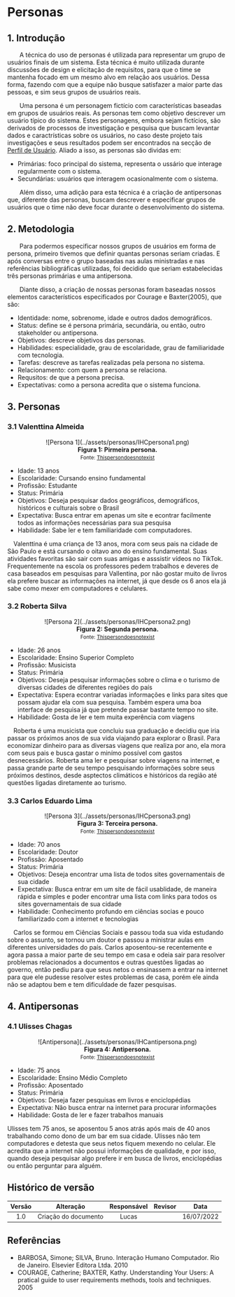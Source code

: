 # Personas

## 1. Introdução
&emsp;&emsp;A técnica do uso de personas é utilizada para representar um grupo de usuários finais de um sistema. Esta técnica é muito utilizada durante discussões de design e elicitação de requisitos, para que o time se mantenha focado em um mesmo alvo em relação aos usuários. Dessa forma, fazendo com que a equipe não busque satisfazer a maior parte das pessoas, e sim seus grupos de usuários reais. 

&emsp;&emsp;Uma persona é um personagem fictício com características baseadas em grupos de usuários reais. As personas tem como objetivo descrever um usuário típico do sistema. Estes personagens, embora sejam fictícios, são derivados de processos de investigação e pesquisa que buscam levantar dados e caractrísticas sobre os usuários, no caso deste projeto tais investigações e seus resultados podem ser encontrados na secção de [Perfil de Usuário](./perfilUsuario.md). Aliado a isso, as personas são dividas em:

- Primárias: foco principal do sistema, representa o ussário que interage regularmente com o sistema.
- Secundárias: usuários que interagem ocasionalmente com o sistema.

&emsp;&emsp;Além disso, uma adição para esta técnica é a criação de antipersonas que, diferente das personas, buscam descrever e especificar grupos de usuários que o time não deve focar durante o desenvolvimento do sistema.

## 2. Metodologia
&emsp;&emsp;Para podermos especificar nossos grupos de usuários em forma de persona, primeiro tivemos que definir quantas personas seriam criadas. E após conversas entre o grupo baseadas nas aulas ministradas e nas referências bibliográficas utilizadas, foi decidido que seriam estabelecidas três personas primárias e uma antipersona.

&emsp;&emsp;Diante disso, a criação de nossas personas foram baseadas nossos elementos característicos especificados por Courage e Baxter(2005), que são:

- Identidade: nome, sobrenome, idade e outros dados demográficos.
- Status: define se é persona primária, secundária, ou então, outro stakeholder ou antipersona.
- Objetivos: descreve objetivos das personas.
- Habilidades: especialidade, grau de escolaridade, grau de familiaridade com tecnologia. 
- Tarefas: descreve as tarefas realizadas pela persona no sistema.
- Relacionamento: com quem a persona se relaciona.
- Requsitos: de que a persona precisa.
- Expectativas: como a persona acredita que o sistema funciona.

## 3. Personas
### 3.1 Valenttina Almeida
<center>
![Persona 1](../assets/personas/IHCpersona1.png)
</center>
<figcaption align='center'>
    <b>Figura 1: Pirmeira persona.</b>
    <br><small>Fonte: <a href='https://thispersondoesnotexist.com/'>Thispersondoesnotexist</a> </small>
</figcaption>

- Idade: 13 anos
- Escolaridade: Cursando ensino fundamental
- Profissão: Estudante
- Status: Primária
- Objetivos: Deseja pesquisar dados geográficos, demográficos, históricos e culturais sobre o Brasil 
- Expectativa: Busca entrar em apenas um site e econtrar facilmente todos as informações necessárias para sua pesquisa
- Habilidade: Sabe ler e tem familiaridade com computadores.

&emsp;Valenttina é uma criança de 13 anos, mora com seus pais na cidade de São Paulo e está cursando o oitavo ano do ensino fundamental. Suas atividades favoritas são sair com suas amigas e asssistir vídeos no TikTok. Frequentemente na escola os professores pedem trabalhos e deveres de casa baseados em pesquisas para Vallentina, por não gostar muito de livros ela prefere buscar as informações na internet, já que desde os 6 anos ela já sabe como mexer em computadores e celulares. 

### 3.2 Roberta Silva
<center>
![Persona 2](../assets/personas/IHCpersona2.png)
</center>
<figcaption align='center'>
    <b>Figura 2: Segunda persona.</b>
    <br><small>Fonte: <a href='https://thispersondoesnotexist.com/'>Thispersondoesnotexist</a> </small>
</figcaption>

- Idade: 26 anos
- Escolaridade: Ensino Superior Completo
- Profissão: Musicista
- Status: Primária
- Objetivos: Deseja pesquisar informações sobre o clima e o turismo de diversas cidades de diferentes regiões do país
- Expectativa: Espera econtrar variadas informações e links para sites que possam ajudar ela com sua pesquisa. Também espera uma boa interface de pesquisa já que pretende passar bastante tempo no site.
- Habilidade: Gosta de ler e tem muita experência com viagens

&emsp;Roberta é uma musicista que concluiu sua graduação e decidiu que iria passar os próximos anos de sua vida viajando para explorar o Brasil. Para economizar dinheiro para as diversas viagens que realiza por ano, ela mora com seus pais e busca gastar o minímo possível com gastos desnecessários. Roberta ama ler e pesquisar sobre viagens na internet, e passa grande parte de seu tempo pesquisando informações sobre seus próximos destinos, desde asptectos climáticos e históricos da região até questões ligadas diretamente ao turismo.

### 3.3 Carlos Eduardo Lima
<center>
![Persona 3](../assets/personas/IHCpersona3.png)
</center>
<figcaption align='center'>
    <b>Figura 3: Terceira persona.</b>
    <br><small>Fonte: <a href='https://thispersondoesnotexist.com/'>Thispersondoesnotexist</a> </small>
</figcaption>

- Idade: 70 anos
- Escolaridade: Doutor
- Profissão: Aposentado
- Status: Primária
- Objetivos: Deseja encontrar uma lista de todos sites governamentais de sua cidade
- Expectativa: Busca entrar em um site de fácil usablidade, de maneira rápida e simples e poder encontrar uma lista com links para todos os sites governamentais de sua cidade
- Habilidade: Conhecimento profundo em ciências socias e pouco familiarizado com a internet e tecnologias

&emsp;Carlos se formou em Ciências Sociais e passou toda sua vida estudando sobre o assunto, se tornou um doutor e passou a ministrar aulas em diferentes universidades do país. Carlos aposentou-se recentemente e agora passa a maior parte de seu tempo em casa e odeia sair para resolver problemas relacionados a documentos e outras questões ligadas ao governo, então pediu para que seus netos o ensinassem a entrar na internet para que ele pudesse resolver estes problemas de casa, porém ele ainda não se adaptou bem e tem dificuldade de fazer pesquisas.

## 4. Antipersonas

### 4.1 Ulisses Chagas
<center>
![Antipersona](../assets/personas/IHCantipersona.png)
</center>
<figcaption align='center'>
    <b>Figura 4: Antipersona.</b>
    <br><small>Fonte: <a href='https://thispersondoesnotexist.com/'>Thispersondoesnotexist</a> </small>
</figcaption>

- Idade: 75 anos
- Escolaridade: Ensino Médio Completo
- Profissão: Aposentado
- Status: Primária
- Objetivos: Deseja fazer pesquisas em livros e enciclopédias
- Expectativa: Não busca entrar na internet para procurar informações
- Habilidade: Gosta de ler e fazer trabalhos manuais

Ulisses tem 75 anos, se aposentou 5 anos atrás após mais de 40 anos trabalhando como dono de um bar em sua cidade. Ulisses não tem computadores e detesta que seus netos fiquem mexendo no celular. Ele acredita que a internet não possui informações de qualidade, e por isso, quando deseja pesquisar algo prefere ir em busca de livros, enciclopédias ou então perguntar para alguém. 

## Histórico de versão

| Versão |                Alteração               | Responsável |         Revisor        |  Data |
|:------:|:--------------------------------------:|:-----------:|:----------------------:|:-----:|
|   1.0  | Criação do documento |    Lucas   |  | 16/07/2022 |

## Referências
- BARBOSA, Simone; SILVA, Bruno. Interação Humano Computador. Rio de Janeiro. Elsevier Editora Ltda. 2010
- COURAGE, Catherine; BAXTER, Kathy. Understanding Your Users: A pratical guide to user requirements methods, tools and techniques. 2005